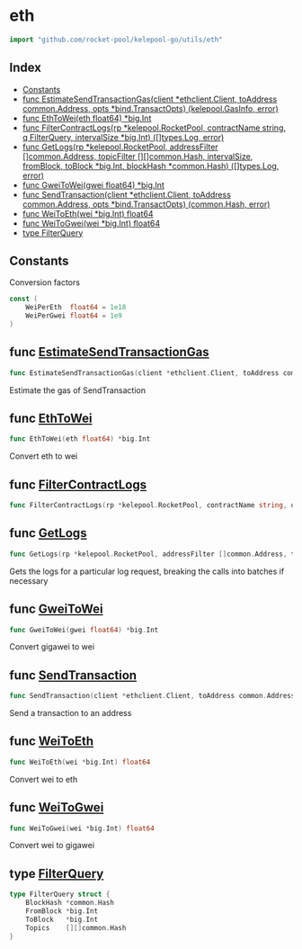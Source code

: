 # eth

```go
import "github.com/rocket-pool/kelepool-go/utils/eth"
```

## Index

- [Constants](<#constants>)
- [func EstimateSendTransactionGas(client *ethclient.Client, toAddress common.Address, opts *bind.TransactOpts) (kelepool.GasInfo, error)](<#func-estimatesendtransactiongas>)
- [func EthToWei(eth float64) *big.Int](<#func-ethtowei>)
- [func FilterContractLogs(rp *kelepool.RocketPool, contractName string, q FilterQuery, intervalSize *big.Int) ([]types.Log, error)](<#func-filtercontractlogs>)
- [func GetLogs(rp *kelepool.RocketPool, addressFilter []common.Address, topicFilter [][]common.Hash, intervalSize, fromBlock, toBlock *big.Int, blockHash *common.Hash) ([]types.Log, error)](<#func-getlogs>)
- [func GweiToWei(gwei float64) *big.Int](<#func-gweitowei>)
- [func SendTransaction(client *ethclient.Client, toAddress common.Address, opts *bind.TransactOpts) (common.Hash, error)](<#func-sendtransaction>)
- [func WeiToEth(wei *big.Int) float64](<#func-weitoeth>)
- [func WeiToGwei(wei *big.Int) float64](<#func-weitogwei>)
- [type FilterQuery](<#type-filterquery>)


## Constants

Conversion factors

```go
const (
    WeiPerEth  float64 = 1e18
    WeiPerGwei float64 = 1e9
)
```

## func [EstimateSendTransactionGas](<https://github.com/rocket-pool/kelepool-go/blob/release/utils/eth/transactions.go#L16>)

```go
func EstimateSendTransactionGas(client *ethclient.Client, toAddress common.Address, opts *bind.TransactOpts) (kelepool.GasInfo, error)
```

Estimate the gas of SendTransaction

## func [EthToWei](<https://github.com/rocket-pool/kelepool-go/blob/release/utils/eth/units.go#L28>)

```go
func EthToWei(eth float64) *big.Int
```

Convert eth to wei

## func [FilterContractLogs](<https://github.com/rocket-pool/kelepool-go/blob/release/utils/eth/logs.go#L21>)

```go
func FilterContractLogs(rp *kelepool.RocketPool, contractName string, q FilterQuery, intervalSize *big.Int) ([]types.Log, error)
```

## func [GetLogs](<https://github.com/rocket-pool/kelepool-go/blob/release/utils/eth/logs.go#L51>)

```go
func GetLogs(rp *kelepool.RocketPool, addressFilter []common.Address, topicFilter [][]common.Hash, intervalSize, fromBlock, toBlock *big.Int, blockHash *common.Hash) ([]types.Log, error)
```

Gets the logs for a particular log request\, breaking the calls into batches if necessary

## func [GweiToWei](<https://github.com/rocket-pool/kelepool-go/blob/release/utils/eth/units.go#L51>)

```go
func GweiToWei(gwei float64) *big.Int
```

Convert gigawei to wei

## func [SendTransaction](<https://github.com/rocket-pool/kelepool-go/blob/release/utils/eth/transactions.go#L55>)

```go
func SendTransaction(client *ethclient.Client, toAddress common.Address, opts *bind.TransactOpts) (common.Hash, error)
```

Send a transaction to an address

## func [WeiToEth](<https://github.com/rocket-pool/kelepool-go/blob/release/utils/eth/units.go#L17>)

```go
func WeiToEth(wei *big.Int) float64
```

Convert wei to eth

## func [WeiToGwei](<https://github.com/rocket-pool/kelepool-go/blob/release/utils/eth/units.go#L40>)

```go
func WeiToGwei(wei *big.Int) float64
```

Convert wei to gigawei

## type [FilterQuery](<https://github.com/rocket-pool/kelepool-go/blob/release/utils/eth/logs.go#L14-L19>)

```go
type FilterQuery struct {
    BlockHash *common.Hash
    FromBlock *big.Int
    ToBlock   *big.Int
    Topics    [][]common.Hash
}
```

